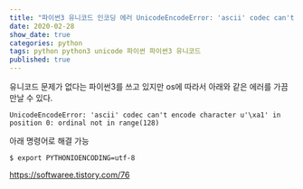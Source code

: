```yaml
---
title: "파이썬3 유니코드 인코딩 에러 UnicodeEncodeError: 'ascii' codec can't encode character"
date: 2020-02-28
show_date: true
categories: python
tags: python python3 unicode 파이썬 파이썬3 유니코드
published: true
---
```


유니코드 문제가 없다는 파이썬3를 쓰고 있지만 os에 따라서 아래와 같은 에러를 가끔 만날 수 있다.

```
UnicodeEncodeError: 'ascii' codec can't encode character u'\xa1' in position 0: ordinal not in range(128)
```

아래 명령어로 해결 가능

```
$ export PYTHONIOENCODING=utf-8
```

https://softwaree.tistory.com/76